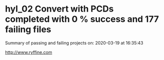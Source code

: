 # hyl_02 Convert with PCDs completed with 0 % success and 177 failing files

Summary of passing and failing projects on: 2020-03-19 at 16:35:43

http://www.ryffine.com
